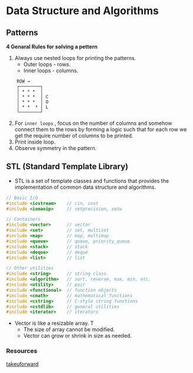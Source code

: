# Data Structure and Algorithms

## Patterns

**4 Genaral Rules for solving a pettern**
1. Always use nested loops for printing the patterns.
   - Outer loops - rows.
   - Inner loops - columns.
```
	ROW →
    ┌────────┐
    │ * * *  │
    │ * * *  │ C
    │ * * *  │ O
    │ * *  * │ L
    └────────┘
```

2. For `inner loops` , focus on the number of columns and somehow connect them to the rows by forming a logic such that for each row we get the require number of columns to be printed.
3. Print inside loop.
4. Observe symmetry in the pattern.

## STL (Standard Template Library)

- STL is a set of template classes and functions that provides the implementation of common data structure and algorithms.

```Cpp
// Basic I/O
#include <iostream>    // cin, cout
#include <iomanip>     // setprecision, setw

// Containers
#include <vector>      // vector
#include <set>         // set, multiset
#include <map>         // map, multimap
#include <queue>       // queue, priority_queue
#include <stack>       // stack
#include <deque>       // deque
#include <list>        // list

// Other utilities
#include <string>      // string class
#include <algorithm>   // sort, reverse, max, min, etc.
#include <utility>     // pair
#include <functional>  // function objects
#include <cmath>       // mathematical functions
#include <cstring>     // C-style string functions
#include <cstdlib>     // general utilities
#include <iterator>    // iterators
```

- Vector is like a resizable array. T
  - The size of array cannot be modified.
  - Vector can grow or shrink in size as needed.

### Resources

[takeuforward](https://takeuforward.org/strivers-a2z-dsa-course/must-do-pattern-problems-before-starting-dsa/)